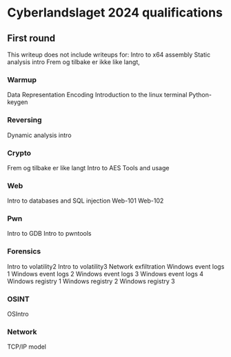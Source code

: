 # Cyberlandslaget 2024 qualifications
## First round

This writeup does not include writeups for:
Intro to x64 assembly
Static analysis intro
Frem og tilbake er ikke like langt, 

### Warmup
Data Representation
Encoding
Introduction to the linux terminal
Python-keygen

### Reversing
Dynamic analysis intro

### Crypto
Frem og tilbake er like langt
Intro to AES
Tools and usage

### Web
Intro to databases and SQL injection
Web-101
Web-102

### Pwn
Intro to GDB
Intro to pwntools

### Forensics
Intro to volatility2
Intro to volatility3
Network exfiltration
Windows event logs 1
Windows event logs 2
Windows event logs 3
Windows event logs 4
Windows registry 1
Windows registry 2
Windows registry 3

### OSINT
OSIntro

### Network
TCP/IP model
